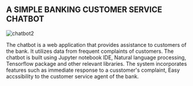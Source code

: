 ## A SIMPLE BANKING CUSTOMER SERVICE CHATBOT
![chatbot2](https://github.com/Okiokpa-eunice/Chatbot/assets/115550245/e80d0482-3dcc-43da-b607-ec2f10f4b5cc)

The chatbot is a web application that provides assistance to customers of the bank. It utilizes data from frequent complaints of customers. The chatbot is built using Jupyter notebook IDE, Natural language processing, Tensorflow package and other relevant libraries. The system incorporates features such as immediate response to a cusstomer's complaint, Easy accssibility to the customer service agent of the bank.
